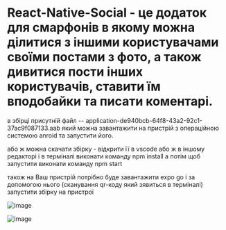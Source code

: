 # React-Native-Social - це додаток для смарфонів в якому можна ділитися з іншими користувачами своїми постами з фото, а також дивитися пости інших користувачів, ставити їм вподобайки та писати коментарі.

в збірці присутній файл -- application-de940bcb-64f8-43a2-92c1-37ac9f087133.aab який можна завантажити на пристрій з операційною системою anroid та запустити його.

або ж  можна скачати збірку - відкрити її в vscode або ж в іншому редакторі і в терміналі виконати команду npm install а потім щоб запустити виконати команду npm start 

також на Ваш пристрій потрібно буде завантажити expo go і за допомогою нього (сканування qr-коду який зявиться в терміналі) запустити збірку на пристрої

![image](https://github.com/Valerka4052/React-Native-Social/assets/114054150/123c4598-43dd-429e-a863-85a19128b059)

![image](https://github.com/Valerka4052/React-Native-Social/assets/114054150/4b0820e4-40d0-43c2-b56d-b92f547351a5)

